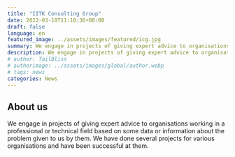 ```yaml
---
title: "IITK Consulting Group"
date: 2022-03-18T11:10:36+08:00
draft: false
language: en
featured_image: ../assets/images/featured/icg.jpg
summary: We engage in projects of giving expert advice to organisations working in a professional or technical field based on some data or information about the problem given to us by them. We have done several projects for various organisations and have been successful at them.
description: We engage in projects of giving expert advice to organisations working in a professional or technical field based on some data or information about the problem given to us by them. We have done several projects for various organisations and have been successful at them.
# author: TailBliss
# authorimage: ../assets/images/global/author.webp
# tags: news
categories: News
---
```

## About us 
We engage in projects of giving expert advice to organisations working in a professional or technical field based on some data or information about the problem given to us by them. We have done several projects for various organisations and have been successful at them.